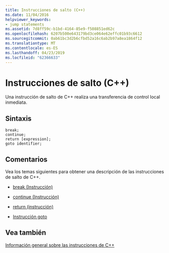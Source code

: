 ```yaml
---
title: Instrucciones de salto (C++)
ms.date: 11/04/2016
helpviewer_keywords:
- jump statements
ms.assetid: 7d8ff59c-b1bd-4164-85e9-f508851ed62c
ms.openlocfilehash: 6207b500e643179bd3ce064e62effc01b93c6612
ms.sourcegitcommit: 0ab61bc3d2b6cfbd52a16c6ab2b97a8ea1864f12
ms.translationtype: MT
ms.contentlocale: es-ES
ms.lasthandoff: 04/23/2019
ms.locfileid: "62366633"
---
```

# <a name="jump-statements-c"></a>Instrucciones de salto (C++)

Una instrucción de salto de C++ realiza una transferencia de control local inmediata.

## <a name="syntax"></a>Sintaxis

```
break;
continue;
return [expression];
goto identifier;
```

## <a name="remarks"></a>Comentarios

Vea los temas siguientes para obtener una descripción de las instrucciones de salto de C++.

- [break (Instrucción)](../cpp/break-statement-cpp.md)

- [continue (Instrucción)](../cpp/continue-statement-cpp.md)

- [return (instrucción)](../cpp/return-statement-cpp.md)

- [Instrucción goto](../cpp/goto-statement-cpp.md)

## <a name="see-also"></a>Vea también

[Información general sobre las instrucciones de C++](../cpp/overview-of-cpp-statements.md)